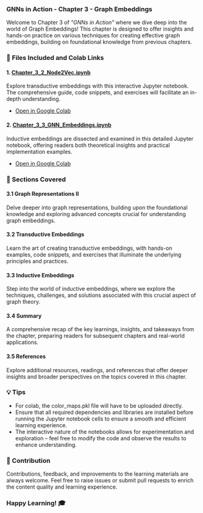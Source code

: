 ### GNNs in Action -  Chapter 3 - Graph Embeddings

Welcome to Chapter 3 of _"GNNs in Action"_ where we dive deep into the world of Graph Embeddings! This chapter is designed to offer insights and hands-on practice on various techniques for creating effective graph embeddings, building on foundational knowledge from previous chapters.

### 📄 Files Included and Colab Links

#### 1. [Chapter_3_2_Node2Vec.ipynb](./Chapter_3_2_Node2Vec.ipynb)
Explore transductive embeddings with this interactive Jupyter notebook. The comprehensive guide, code snippets, and exercises will facilitate an in-depth understanding.
- [Open in Google Colab](https://colab.research.google.com/drive/1ccKmaZ2y2UKfzXFE3flj8COotsyp5N1J)

#### 2. [Chapter_3_3_GNN_Embeddings.ipynb](./Chapter_3_3_GNN_Embeddings.ipynb)
Inductive embeddings are dissected and examined in this detailed Jupyter notebook, offering readers both theoretical insights and practical implementation examples.
- [Open in Google Colab](https://colab.research.google.com/drive/1en0MqmE_zRhpbc0S14W-loOzMRYxu2kp)

### 🧠 Sections Covered

#### 3.1 Graph Representations II
Delve deeper into graph representations, building upon the foundational knowledge and exploring advanced concepts crucial for understanding graph embeddings.

#### 3.2 Transductive Embeddings
Learn the art of creating transductive embeddings, with hands-on examples, code snippets, and exercises that illuminate the underlying principles and practices.

#### 3.3 Inductive Embeddings
Step into the world of inductive embeddings, where we explore the techniques, challenges, and solutions associated with this crucial aspect of graph theory.

#### 3.4 Summary
A comprehensive recap of the key learnings, insights, and takeaways from the chapter, preparing readers for subsequent chapters and real-world applications.

#### 3.5 References
Explore additional resources, readings, and references that offer deeper insights and broader perspectives on the topics covered in this chapter.

### 💡 Tips

- For colab, the color_maps.pkl file will have to be uploaded directly.
- Ensure that all required dependencies and libraries are installed before running the Jupyter notebook cells to ensure a smooth and efficient learning experience.
- The interactive nature of the notebooks allows for experimentation and exploration – feel free to modify the code and observe the results to enhance understanding.

### 🙏 Contribution

Contributions, feedback, and improvements to the learning materials are always welcome. Feel free to raise issues or submit pull requests to enrich the content quality and learning experience.

### Happy Learning! 🎓


 

